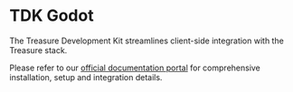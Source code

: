# TDK Godot

The Treasure Development Kit streamlines client-side integration with the Treasure stack.

Please refer to our [official documentation portal](https://docs.treasure.lol/tdk/godot/getting-started) for comprehensive installation, setup and integration details.
